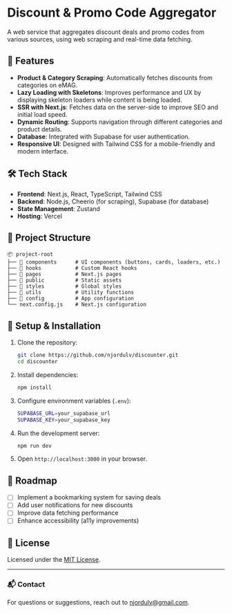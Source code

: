 # Discount & Promo Code Aggregator

A web service that aggregates discount deals and promo codes from various sources, using web scraping and real-time data fetching.

## 🚀 Features

- **Product & Category Scraping**: Automatically fetches discounts from categories on eMAG.
- **Lazy Loading with Skeletons**: Improves performance and UX by displaying skeleton loaders while content is being loaded.
- **SSR with Next.js**: Fetches data on the server-side to improve SEO and initial load speed.
- **Dynamic Routing**: Supports navigation through different categories and product details.
- **Database**: Integrated with Supabase for user authentication.
- **Responsive UI**: Designed with Tailwind CSS for a mobile-friendly and modern interface.

## 🛠 Tech Stack

- **Frontend**: Next.js, React, TypeScript, Tailwind CSS
- **Backend**: Node.js, Cheerio (for scraping), Supabase (for database)
- **State Management**: Zustand
- **Hosting**: Vercel

## 📂 Project Structure

```
📦 project-root
├── 📂 components      # UI components (buttons, cards, loaders, etc.)
├── 📂 hooks           # Custom React hooks
├── 📂 pages           # Next.js pages
├── 📂 public          # Static assets
├── 📂 styles          # Global styles
├── 📂 utils           # Utility functions
├── 📂 config          # App configuration
└── next.config.js    # Next.js configuration
```

## 🔧 Setup & Installation

1. Clone the repository:
   ```sh
   git clone https://github.com/njordulv/discounter.git
   cd discounter
   ```
2. Install dependencies:
   ```sh
   npm install
   ```
3. Configure environment variables (`.env`):
   ```sh
   SUPABASE_URL=your_supabase_url
   SUPABASE_KEY=your_supabase_key
   ```
4. Run the development server:
   ```sh
   npm run dev
   ```
5. Open `http://localhost:3000` in your browser.

## 📌 Roadmap

- [ ] Implement a bookmarking system for saving deals
- [ ] Add user notifications for new discounts
- [ ] Improve data fetching performance
- [ ] Enhance accessibility (a11y improvements)

## 📜 License

Licensed under the [MIT License](LICENSE).

---

### 📬 Contact

For questions or suggestions, reach out to [njordulv@gmail.com](mailto:njordulv@gmail.com).
